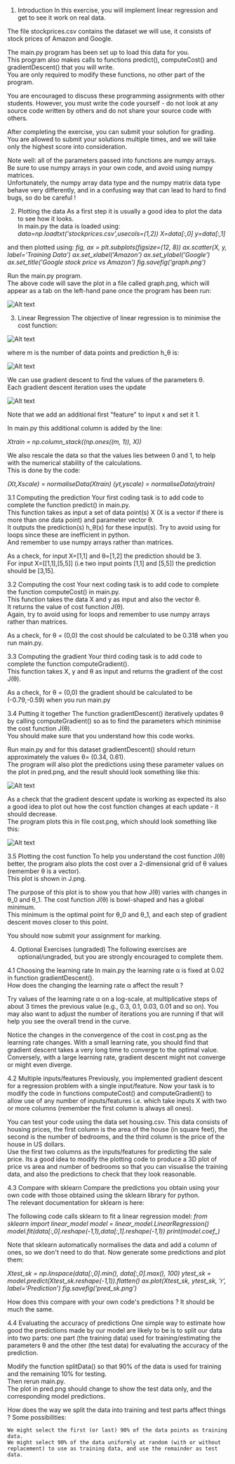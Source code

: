 1. Introduction
In this exercise, you will implement linear regression and get to see it work on real data.

The file stockprices.csv contains the dataset we will use, it consists of stock prices of Amazon and Google.

The main.py program has been set up to load this data for you.  
This program also makes calls to functions predict(), computeCost() and gradientDescent() that you will write.   
You are only required to modify these functions, no other part of the program.

You are encouraged to discuss these programming assignments with other students. 
However, you must write the code yourself - do not look at any source code written by others and do not share your source code with others.

After completing the exercise, you can submit your solution for grading.  
You are allowed to submit your solutions multiple times, and we will take only the highest score into consideration.

Note well: all of the parameters passed into functions are numpy arrays.  
Be sure to use numpy arrays in your own code, and avoid using numpy matrices.  
Unfortunately, the numpy array data type and the numpy matrix data type behave very differently, and in a confusing way that can lead to hard to find bugs, so do be careful !

2. Plotting the data
As a first step it is usually a good idea to plot the data to see how it looks.  
In main.py the data is loaded using:
*data=np.loadtxt('stockprices.csv',usecols=(1,2))*
*X=data[:,0]*
*y=data[:,1]*

and then plotted using:
*fig, ax = plt.subplots(figsize=(12, 8))*
*ax.scatter(X, y, label='Training Data')*
*ax.set_xlabel('Amazon')*
*ax.set_ylabel('Google')*
*ax.set_title('Google stock price vs Amazon')*
*fig.savefig('graph.png')*

Run the main.py program.  
The above code will save the plot in a file called graph.png, which will appear as a tab on the left-hand pane once the program has been run:

![Alt text](https://storage.googleapis.com/replit/images/1506097898184_70277b08394568ea6abb70a382b2d046.png)

3. Linear Regression
The objective of linear regression is to minimise the cost function:

![Alt text](https://storage.googleapis.com/replit/images/1506098211336_446e016e9757014e02b2dc9b32b6c993.png)

where m is the number of data points and prediction h_θ is:

![Alt text](https://storage.googleapis.com/replit/images/1506098327040_85fee45c711c30e013ee21d359777ef1.png)

We can use gradient descent to find the values of the parameters θ.  
Each gradient descent iteration uses the update

![Alt text](https://storage.googleapis.com/replit/images/1506098551353_271438a32150b59f86c744ac55487d02.png)

Note that we add an additional first "feature" to input x and set it 1.

In main.py this additional column is added by the line:

*Xtrain = np.column_stack((np.ones((m, 1)), X))*

We also rescale the data so that the values lies between 0 and 1, to help with the numerical stability of the calculations.  
This is done by the code:

*(Xt,Xscale) = normaliseData(Xtrain)*
*(yt,yscale) = normaliseData(ytrain)*

3.1 Computing the prediction
Your first coding task is to add code to complete the function predict() in main.py.  
This function takes as input a set of data point(s) X (X is a vector if there is more than one data point) and parameter vector θ.  
It outputs the prediction(s) h_θ(x) for these input(s).   Try to avoid using for loops since these are inefficient in python.  
And remember to use numpy arrays rather than matrices.

As a check, for input X=[1,1] and θ=[1,2] the prediction should be 3.  
For input X=[[1,1],[5,5]] (i.e two input points [1,1] and [5,5]) the prediction should be [3,15].

3.2 Computing the cost
Your next coding task is to add code to complete the function computeCost() in main.py.   
This function takes the data X and y as input and also the vector θ.  
It returns the value of cost function J(θ).  
Again, try to avoid using for loops and remember to use numpy arrays rather than matrices.

As a check, for θ = (0,0) the cost should be calculated to be 0.318 when you run main.py.

3.3 Computing the gradient
Your third coding task is to add code to complete the function computeGradient().  
This function takes X, y and θ as input and returns the gradient of the cost J(θ).

As a check, for θ = (0,0) the gradient should be calculated to be (-0.79,-0.59) when you run main.py

3.4 Putting it together
The function gradientDescent() iteratively updates θ by calling computeGradient() so as to find the parameters which minimise the cost function J(θ).    
You should make sure that you understand how this code works.

Run main.py and for this dataset gradientDescent() should return approximately the values θ= (0.34,  0.61).   
The program will also plot the predictions using these parameter values on the plot in pred.png, and the result should look something like this:

![Alt text](https://storage.googleapis.com/replit/images/1506100370896_6a6ed0daf59f47943166b2fb18e210f4.png)

As a check that the gradient descent update is working as expected its also a good idea to plot out how the cost function changes at each update - it should decrease.   
The program plots this in file cost.png, which should look something like this:

![Alt text](https://storage.googleapis.com/replit/images/1506100461798_8f724f8e4f9435e22e8f25233dba150c.png)

3.5 Plotting the cost function
To help you understand the cost function J(θ) better, the program also plots the cost over a 2-dimensional grid of θ values (remember θ is a vector).   
This plot is shown in J.png.

The purpose of this plot is to show you that how J(θ) varies with changes in θ_0 and θ_1. The cost function J(θ) is bowl-shaped and has a global minimum.  
This minimum is the optimal point for θ_0 and θ_1, and each step of gradient descent moves closer to this point.

You should now submit your assignment for marking.

4. Optional Exercises (ungraded)
The following exercises are optional/ungraded, but you are strongly encouraged to complete them.

4.1 Choosing the learning rate
In main.py the learning rate α is fixed at 0.02 in function gradientDescent().   
How does the changing the learning rate α affect the result ?

Try values of the learning rate α on a log-scale, at multiplicative steps of about 3 times the previous value (e.g., 0.3, 0.1, 0.03, 0.01 and so on). 
You may also want to adjust the number of iterations you are running if that will help you see the overall trend in the curve.

Notice the changes in the convergence of the cost in cost.png as the learning rate changes. With a small learning rate, you should find that gradient descent takes a very long time to converge to the optimal value.  
Conversely, with a large learning rate, gradient descent might not converge or might even diverge.

4.2 Multiple inputs/features
Previously, you implemented gradient descent for a regression problem with a single input/feature. Now your task is to modify the code in functions computeCost() and computeGradient() to allow use of any number of inputs/features i.e. which take inputs X with two or more columns (remember the first column is always all ones).

You can test your code using the data set housing.csv.  This data consists of housing prices, the first column is the area of the house (in square feet), the second is the number of bedrooms, and the third column is the price of the house in US dollars.   
Use the first two columns as the inputs/features for predicting the sale price.   Its a good idea to modify the plotting code to produce a 3D plot of price vs area and number of bedrooms so that you can visualise the training data, and also the predictions to check that they look reasonable.

4.3 Compare with sklearn
Compare the predictions you obtain using your own code with those obtained using the sklearn library for python.   
The relevant documentation for sklearn is here:

The following code calls sklearn to fit a linear regression model:
*from sklearn import linear_model*
*model = linear_model.LinearRegression()*
*model.fit(data[:,0].reshape(-1,1),data[:,1].reshape(-1,1))*
*print(model.coef_)*

Note that sklearn automatically normalises the data and add a column of ones, so we don't need to do that.
Now generate some predictions and plot them:

*Xtest_sk = np.linspace(data[:,0].min(), data[:,0].max(), 100)*
*ytest_sk = model.predict(Xtest_sk.reshape(-1,1)).flatten()*
*ax.plot(Xtest_sk, ytest_sk, 'r', label='Prediction')*
*fig.savefig('pred_sk.png')*

How does this compare with your own code's predictions ?  It should be much the same.

4.4 Evaluating the accuracy of predictions
One simple way to estimate how good the predictions made by our model are likely to be is to split our data into two parts: one part (the training data) used for training/estimating the parameters θ and the other (the test data) for evaluating the accuracy of the prediction.

Modify the function splitData() so that 90% of the data is used for training and the remaining 10% for testing.  
Then rerun main.py.  
The plot in pred.png should change to show the test data only, and the corresponding model predictions.

How does the way we split the data into training and test parts affect things ?  Some possibilities:

    We might select the first (or last) 90% of the data points as training data.
    We might select 90% of the data uniformly at random (with or without replacement) to use as training data, and use the remainder as test data.


